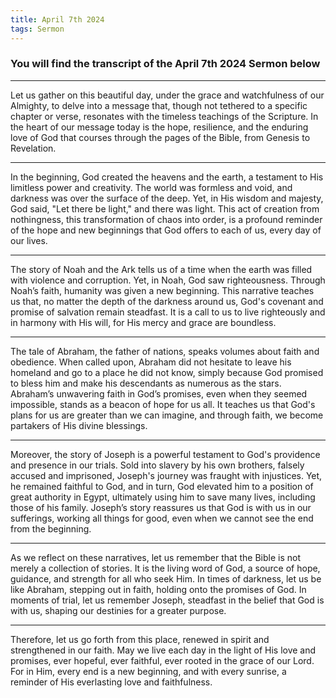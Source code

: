 ```yaml
---
title: April 7th 2024
tags: Sermon
---
```


### You will find the transcript of the April 7th 2024 Sermon below

---

Let us gather on this beautiful day, under the grace and watchfulness of our Almighty, to delve into a message that, though not tethered to a specific chapter or verse, resonates with the timeless teachings of the Scripture. In the heart of our message today is the hope, resilience, and the enduring love of God that courses through the pages of the Bible, from Genesis to Revelation.

---

In the beginning, God created the heavens and the earth, a testament to His limitless power and creativity. The world was formless and void, and darkness was over the surface of the deep. Yet, in His wisdom and majesty, God said, "Let there be light," and there was light. This act of creation from nothingness, this transformation of chaos into order, is a profound reminder of the hope and new beginnings that God offers to each of us, every day of our lives.

---

The story of Noah and the Ark tells us of a time when the earth was filled with violence and corruption. Yet, in Noah, God saw righteousness. Through Noah’s faith, humanity was given a new beginning. This narrative teaches us that, no matter the depth of the darkness around us, God's covenant and promise of salvation remain steadfast. It is a call to us to live righteously and in harmony with His will, for His mercy and grace are boundless.

---

The tale of Abraham, the father of nations, speaks volumes about faith and obedience. When called upon, Abraham did not hesitate to leave his homeland and go to a place he did not know, simply because God promised to bless him and make his descendants as numerous as the stars. Abraham’s unwavering faith in God’s promises, even when they seemed impossible, stands as a beacon of hope for us all. It teaches us that God's plans for us are greater than we can imagine, and through faith, we become partakers of His divine blessings.

---

Moreover, the story of Joseph is a powerful testament to God's providence and presence in our trials. Sold into slavery by his own brothers, falsely accused and imprisoned, Joseph's journey was fraught with injustices. Yet, he remained faithful to God, and in turn, God elevated him to a position of great authority in Egypt, ultimately using him to save many lives, including those of his family. Joseph’s story reassures us that God is with us in our sufferings, working all things for good, even when we cannot see the end from the beginning.

---

As we reflect on these narratives, let us remember that the Bible is not merely a collection of stories. It is the living word of God, a source of hope, guidance, and strength for all who seek Him. In times of darkness, let us be like Abraham, stepping out in faith, holding onto the promises of God. In moments of trial, let us remember Joseph, steadfast in the belief that God is with us, shaping our destinies for a greater purpose.

---

Therefore, let us go forth from this place, renewed in spirit and strengthened in our faith. May we live each day in the light of His love and promises, ever hopeful, ever faithful, ever rooted in the grace of our Lord. For in Him, every end is a new beginning, and with every sunrise, a reminder of His everlasting love and faithfulness.
